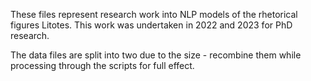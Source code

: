 These files represent research work into NLP models of the rhetorical figures Litotes. This work was undertaken in 2022 and 2023 for PhD research.

The data files are split into two  due to the size - recombine them while processing through the scripts for full effect.

